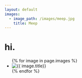 ```yaml
---
layout: default
images:
  - image_path: /images/meep.jpg
    title: Meep
---
```

# hi.
<ul class="gallery">
  {% for image in page.images %}
    <li><img src="{{ image.image_path }}" alt="{{ image.title}}"/></li>
  {% endfor %}
</ul>
